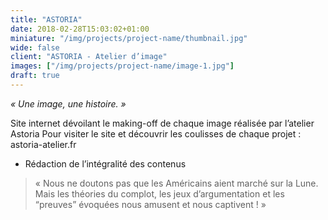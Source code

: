 ```yaml
---
title: "ASTORIA"
date: 2018-02-28T15:03:02+01:00
miniature: "/img/projects/project-name/thumbnail.jpg"
wide: false
client: "ASTORIA - Atelier d’image"
images: ["/img/projects/project-name/image-1.jpg"]
draft: true
---
```


_« Une image, une histoire. »_

Site internet dévoilant le making-off de chaque image réalisée par l’atelier Astoria
Pour visiter le site et découvrir les coulisses de chaque projet :
astoria-atelier.fr

- Rédaction de l’intégralité des contenus

> « Nous ne doutons pas que les Américains aient marché sur la Lune. Mais les
théories du complot, les jeux d’argumentation et les “preuves” évoquées nous
amusent et nous captivent ! »
